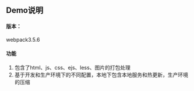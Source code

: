 ## Demo说明
#### 版本：
webpack3.5.6
#### 功能
1.   包含了html、js、css、ejs、less、图片的打包处理
2.   基于开发和生产环境下的不同配置，本地下包含本地服务和热更新，生产环境的压缩
